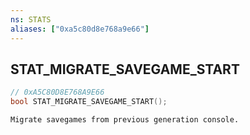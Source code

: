 ```yaml
---
ns: STATS
aliases: ["0xa5c80d8e768a9e66"]
---
```

## STAT_MIGRATE_SAVEGAME_START

```c
// 0xA5C80D8E768A9E66
bool STAT_MIGRATE_SAVEGAME_START();
```

```
Migrate savegames from previous generation console.
```
